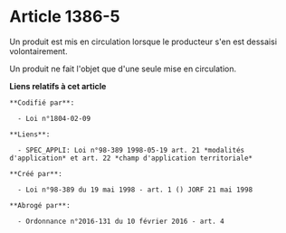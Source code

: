 # Article 1386-5

Un produit est mis en circulation lorsque le producteur s'en est dessaisi volontairement.

Un produit ne fait l'objet que d'une seule mise en circulation.

**Liens relatifs à cet article**

	**Codifié par**:

	  - Loi n°1804-02-09

	**Liens**:

	  - SPEC_APPLI: Loi n°98-389 1998-05-19 art. 21 *modalités d'application* et art. 22 *champ d'application territoriale*

	**Créé par**:

	  - Loi n°98-389 du 19 mai 1998 - art. 1 () JORF 21 mai 1998

	**Abrogé par**:

	  - Ordonnance n°2016-131 du 10 février 2016 - art. 4
